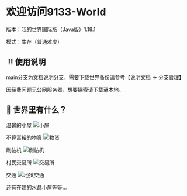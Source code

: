 # 欢迎访问9133-World
版本：我的世界国际版（Java版）1.18.1

模式：生存（普通难度）

##  ‼️ 使用说明

main分支为文档说明分支，需要下载世界备份请参考【说明文档 -> 分支管理】

因经费问题无公网服务器，想要探索请下载至本地。

## 👀 世界里有什么？
 温馨的小屋
 ![小屋](https://img.garlicgo.asia/MC/9133-World/fangjian.png)

 不算富裕的物资
![物资](https://img.garlicgo.asia/MC/9133-World/ziyuan.png)

刷帖机
 ![刷帖机](https://img.garlicgo.asia/MC/9133-World/stj.png)

 村民交易所
  ![交易所](https://img.garlicgo.asia/MC/9133-World/jyzx.png)

 交通
![地狱交通](https://img.garlicgo.asia/MC/9133-World/diyujiaotong.png)

还有在建的水晶小屋等等...



